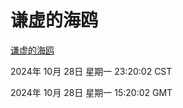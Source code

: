# 谦虚的海鸥
[谦虚的海鸥](http://219.139.197.74:56308/qxdho/course/base/hotlink/index.php)

2024年 10月 28日 星期一 23:20:02 CST

2024年 10月 28日 星期一 15:20:02 GMT
